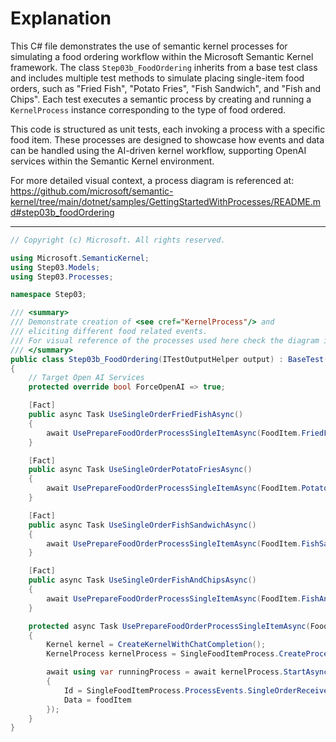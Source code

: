 # Explanation

This C# file demonstrates the use of semantic kernel processes for simulating a food ordering workflow within the Microsoft Semantic Kernel framework. The class `Step03b_FoodOrdering` inherits from a base test class and includes multiple test methods to simulate placing single-item food orders, such as "Fried Fish", "Potato Fries", "Fish Sandwich", and "Fish and Chips". Each test executes a semantic process by creating and running a `KernelProcess` instance corresponding to the type of food ordered.

This code is structured as unit tests, each invoking a process with a specific food item. These processes are designed to showcase how events and data can be handled using the AI-driven kernel workflow, supporting OpenAI services within the Semantic Kernel environment.

For more detailed visual context, a process diagram is referenced at:  
https://github.com/microsoft/semantic-kernel/tree/main/dotnet/samples/GettingStartedWithProcesses/README.md#step03b_foodOrdering

---

```csharp
// Copyright (c) Microsoft. All rights reserved.

using Microsoft.SemanticKernel;
using Step03.Models;
using Step03.Processes;

namespace Step03;

/// <summary>
/// Demonstrate creation of <see cref="KernelProcess"/> and
/// eliciting different food related events.
/// For visual reference of the processes used here check the diagram in: https://github.com/microsoft/semantic-kernel/tree/main/dotnet/samples/GettingStartedWithProcesses/README.md#step03b_foodOrdering
/// </summary>
public class Step03b_FoodOrdering(ITestOutputHelper output) : BaseTest(output, redirectSystemConsoleOutput: true)
{
    // Target Open AI Services
    protected override bool ForceOpenAI => true;

    [Fact]
    public async Task UseSingleOrderFriedFishAsync()
    {
        await UsePrepareFoodOrderProcessSingleItemAsync(FoodItem.FriedFish);
    }

    [Fact]
    public async Task UseSingleOrderPotatoFriesAsync()
    {
        await UsePrepareFoodOrderProcessSingleItemAsync(FoodItem.PotatoFries);
    }

    [Fact]
    public async Task UseSingleOrderFishSandwichAsync()
    {
        await UsePrepareFoodOrderProcessSingleItemAsync(FoodItem.FishSandwich);
    }

    [Fact]
    public async Task UseSingleOrderFishAndChipsAsync()
    {
        await UsePrepareFoodOrderProcessSingleItemAsync(FoodItem.FishAndChips);
    }

    protected async Task UsePrepareFoodOrderProcessSingleItemAsync(FoodItem foodItem)
    {
        Kernel kernel = CreateKernelWithChatCompletion();
        KernelProcess kernelProcess = SingleFoodItemProcess.CreateProcess().Build();

        await using var runningProcess = await kernelProcess.StartAsync(kernel, new KernelProcessEvent()
        {
            Id = SingleFoodItemProcess.ProcessEvents.SingleOrderReceived,
            Data = foodItem
        });
    }
}
```
